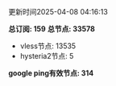 更新时间2025-04-08 04:16:13

**总订阅: 159**
**总节点: 33578**
- vless节点: 13535
- hysteria2节点: 5

**google ping有效节点: 314**
